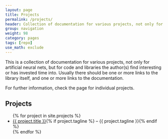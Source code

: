 ```yaml
---
layout: page
title: Projects
permalink: /projects/
header: Collection of documentation for various projects, not only for artificial neural nets.
group: navigation
weight: 98
category: pages
tags: [repo]
use_math: exclude
---
```


This is a collection of documentation for various projects, not only for artificial neural nets, but for code and libraries the author(s) find interesting or has invested time into. Usually there should be one or more links to the library itself, and one or more links to the documentation.

For further information, check the page for individual projects.

## Projects

<ul class="leading">
{% for project in site.projects %}
<li><a href="{{ project.url }}">{{ project.title }}</a>{% if project.tagline %} – {{ project.tagline }}{% endif %}</li>
{% endfor %}
</ul>